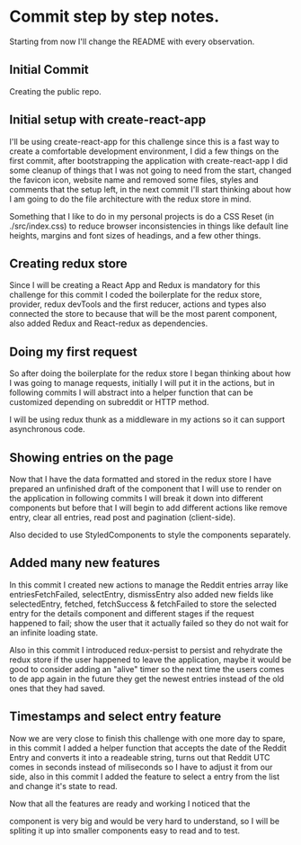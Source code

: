 # Commit step by step notes.

Starting from now I'll change the README with every observation.

## Initial Commit

Creating the public repo.

## Initial setup with create-react-app

I'll be using create-react-app for this challenge since this is a fast way to create a comfortable development environment, I did a few things on the first commit, after bootstrapping the application with create-react-app I did some cleanup of things that I was not going to need from the start, changed the favicon icon, website name and removed some files, styles and comments that the setup left, in the next commit I'll start thinking about how I am going to do the file architecture with the redux store in mind.

Something that I like to do in my personal projects is do a CSS Reset (in ./src/index.css) to reduce browser inconsistencies in things like default line heights, margins and font sizes of headings, and a few other things.

## Creating redux store

Since I will be creating a React App and Redux is mandatory for this challenge for this commit I coded the boilerplate for the redux store, provider, redux devTools and the first reducer, actions and types also connected the store to <App> because that will be the most parent component, also added Redux and React-redux as dependencies.

## Doing my first request

So after doing the boilerplate for the redux store I began thinking about how I was going to manage requests, initially I will put it in the actions, but in following commits I will abstract into a helper function that can be customized depending on subreddit or HTTP method.

I will be using redux thunk as a middleware in my actions so it can support asynchronous code.

## Showing entries on the page

Now that I have the data formatted and stored in the redux store I have prepared an unfinished draft of the component that I will use to render on the application in following commits I will break it down into different components but before that I will begin to add different actions like remove entry, clear all entries, read post and pagination (client-side).

Also decided to use StyledComponents to style the components separately.

## Added many new features

In this commit I created new actions to manage the Reddit entries array like entriesFetchFailed, selectEntry, dismissEntry also added new fields like selectedEntry, fetched, fetchSuccess & fetchFailed to store the selected entry for the details component and different stages if the request happened to fail; show the user that it actually failed so they do not wait for an infinite loading state.

Also in this commit I introduced redux-persist to persist and rehydrate the redux store if the user happened to leave the application, maybe it would be good to consider adding an "alive" timer so the next time the users comes to de app again in the future they get the newest entries instead of the old ones that they had saved.

## Timestamps and select entry feature

Now we are very close to finish this challenge with one more day to spare, in this commit I added a helper function that accepts the date of the Reddit Entry and converts it into a readeable string, turns out that Reddit UTC comes in seconds instead of miliseconds so I have to adjust it from our side, also in this commit I added the feature to select a entry from the list and change it's state to read.

Now that all the features are ready and working I noticed that the <Main> component is very big and would be very hard to understand, so I will be spliting it up into smaller components easy to read and to test.